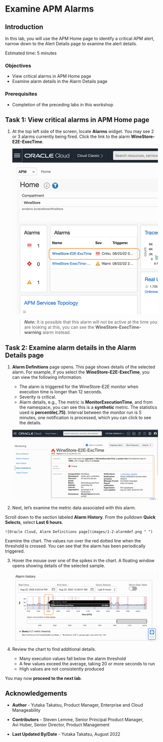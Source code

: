 # Examine APM Alarms

## Introduction

In this lab, you will use the APM Home page to identify a critical APM alert, narrow down to the Alert Details page to examine the alert details.

Estimated time: 5 minutes

### Objectives

* View critical alarms in APM Home page
* Examine alarm details in the Alarm Details page

### Prerequisites

* Completion of the preceding labs in this workshop

## **Task 1**: View critical alarms in APM Home page

1. At the top left side of the screen, locate **Alarms** widget. You may see 2 or 3 alarms currently being fired. Click the link to the alarm **WineStore-E2E-ExecTime**.

	![Oracle Cloud, APM Home](images/1-0-home.png " ")

    > ***Note:*** It is possible that this alarm will not be active at the time you are looking at this, you can see the **WineStore-ExecTime-warning** alarm instead.

## **Task 2**: Examine alarm details in the Alarm Details page

1. **Alarm Definitions** page opens. This page shows details of the selected alarm. For example, if you select the **WineStore-E2E-ExecTime**, you can view the following information.

     - The alarm is triggered for the WineStore-E2E monitor when execution time is longer than 12 seconds.
     - Severity is critical.
     - Alarm details, e.g., The metric is  **MonitorExecutionTime**, and from the namespace, you can see this is a **synthetic** metric. The statistics used is **percentile(.75)**.  Interval between the monitor run is 5 minutes, one notification is processed, which you can click to see the details.

	![Oracle Cloud, Alarm Definitions page](images/1-1-alarmdef.png " ")
2. Next, let’s examine the metric data associated with this alarm.

  Scroll down to the section labeled **Alarm History**. From the pulldown **Quick Selects**, select **Last 6 hours**.

	![Oracle Cloud, Alarm Definitions page](images/1-2-alarmdef.png " ")

  Examine the chart. The values run over the red dotted line when the threshold is crossed. You can see that the alarm has been periodically triggered.

3. Hover the mouse over one of the spikes in the chart. A floating window opens showing details of the selected sample.


	![Oracle Cloud, Alarm Definitions page](images/1-3-alarmdef.png " ")

4. Review the chart to find additional details.
    - Many execution values fall below the alarm threshold
    - A few values exceed the average, taking 20 or more seconds to run
    - High values are not consistently produced



You may now **proceed to the next lab**.

## Acknowledgements

* **Author** - Yutaka Takatsu, Product Manager, Enterprise and Cloud Manageability
- **Contributors** - Steven Lemme, Senior Principal Product Manager,  
Avi Huber, Senior Director, Product Management
* **Last Updated By/Date** - Yutaka Takatsu, August 2022

